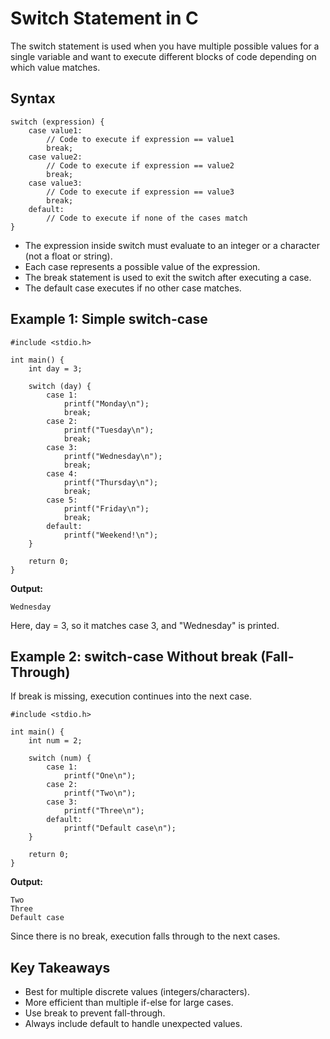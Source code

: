 # Switch Statement in C
The switch statement is used when you have multiple possible values for a single variable and want to execute different blocks of code depending on which value matches.

## Syntax

    switch (expression) {
        case value1:
            // Code to execute if expression == value1
            break;
        case value2:
            // Code to execute if expression == value2
            break;
        case value3:
            // Code to execute if expression == value3
            break;
        default:
            // Code to execute if none of the cases match
    }
* The expression inside switch must evaluate to an integer or a character (not a float or string).
* Each case represents a possible value of the expression.
* The break statement is used to exit the switch after executing a case.
* The default case executes if no other case matches.

## Example 1: Simple switch-case

    #include <stdio.h>

    int main() {
        int day = 3;

        switch (day) {
            case 1:
                printf("Monday\n");
                break;
            case 2:
                printf("Tuesday\n");
                break;
            case 3:
                printf("Wednesday\n");
                break;
            case 4:
                printf("Thursday\n");
                break;
            case 5:
                printf("Friday\n");
                break;
            default:
                printf("Weekend!\n");
        }

        return 0;
    }
**Output:**

    Wednesday
Here, day = 3, so it matches case 3, and "Wednesday" is printed.

## Example 2: switch-case Without break (Fall-Through)
If break is missing, execution continues into the next case.

    #include <stdio.h>

    int main() {
        int num = 2;

        switch (num) {
            case 1:
                printf("One\n");
            case 2:
                printf("Two\n");
            case 3:
                printf("Three\n");
            default:
                printf("Default case\n");
        }

        return 0;
    }
**Output:**

    Two
    Three
    Default case
Since there is no break, execution falls through to the next cases.

## Key Takeaways
* Best for multiple discrete values (integers/characters).
* More efficient than multiple if-else for large cases.
* Use break to prevent fall-through.
* Always include default to handle unexpected values.
